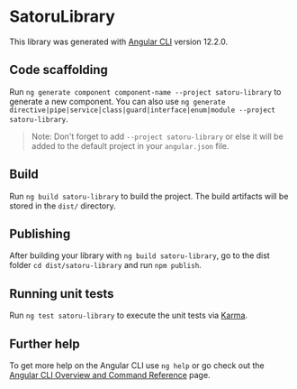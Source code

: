 # SatoruLibrary

This library was generated with [Angular CLI](https://github.com/angular/angular-cli) version 12.2.0.

## Code scaffolding

Run `ng generate component component-name --project satoru-library` to generate a new component. You can also use `ng generate directive|pipe|service|class|guard|interface|enum|module --project satoru-library`.
> Note: Don't forget to add `--project satoru-library` or else it will be added to the default project in your `angular.json` file. 

## Build

Run `ng build satoru-library` to build the project. The build artifacts will be stored in the `dist/` directory.

## Publishing

After building your library with `ng build satoru-library`, go to the dist folder `cd dist/satoru-library` and run `npm publish`.

## Running unit tests

Run `ng test satoru-library` to execute the unit tests via [Karma](https://karma-runner.github.io).

## Further help

To get more help on the Angular CLI use `ng help` or go check out the [Angular CLI Overview and Command Reference](https://angular.io/cli) page.

